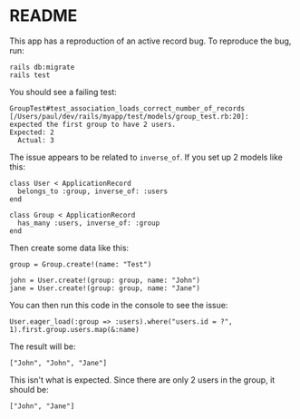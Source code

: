 # README

This app has a reproduction of an active record bug. To reproduce the bug, run:

    rails db:migrate
    rails test

You should see a failing test:

    GroupTest#test_association_loads_correct_number_of_records [/Users/paul/dev/rails/myapp/test/models/group_test.rb:20]:
    expected the first group to have 2 users.
    Expected: 2
      Actual: 3

The issue appears to be related to `inverse_of`. If you set up 2 models like this:

    class User < ApplicationRecord
      belongs_to :group, inverse_of: :users
    end

    class Group < ApplicationRecord
      has_many :users, inverse_of: :group
    end

Then create some data like this:

    group = Group.create!(name: "Test")

    john = User.create!(group: group, name: "John")
    jane = User.create!(group: group, name: "Jane")

You can then run this code in the console to see the issue:

    User.eager_load(:group => :users).where("users.id = ?", 1).first.group.users.map(&:name)

The result will be:

    ["John", "John", "Jane"]

This isn't what is expected. Since there are only 2 users in the group, it should be:

    ["John", "Jane"]
